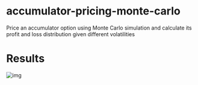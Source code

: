 # accumulator-pricing-monte-carlo
Price an accumulator option using Monte Carlo simulation and calculate its profit and loss distribution given different volatilities

# Results
![img](https://github.com/jren-jane/accumulator-option-pricing-monte-carlo/blob/259b56847ec0cf76ece44554f56fe2fc3274c200/myplot.png)
